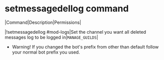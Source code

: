 # setmessagedellog command

|Command|Description|Permissions|

|!setmessagedellog #mod-logs|Set the channel you want all deleted messages log to be logged in|`MANAGE_GUILDS`|

* Warning! If you changed the bot's prefix from other than default follow your normal bot prefix you used.